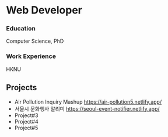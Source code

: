 # Web Developer

### Education
Computer Science, PhD

### Work Experience
HKNU

## Projects
- Air Pollution Inquiry Mashup  https://air-pollution5.netlify.app/
- 서울시 문화행사 알리미  https://seoul-event-notifier.netlify.app/
- Project#3
- Project#4
- Project#5
